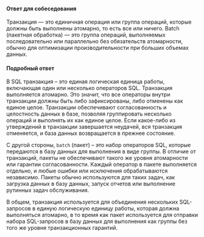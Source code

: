 
#### Ответ для собеседования

Транзакция — это единичная операция или группа операций, которые должны быть выполнены атомарно, то есть все или ничего. Batch (пакетная обработка) — это группа операций, выполняемых последовательно или параллельно без обязательств атомарности, обычно для оптимизации производительности при больших объемах данных.

#### Подробный ответ

В SQL транзакция – это единая логическая единица работы, включающая один или несколько операторов SQL. Транзакция выполняется атомарно. Это значит, что все операторы внутри транзакции должны быть либо зафиксированы, либо отменены как единое целое. Транзакции обеспечивают согласованность и целостность данных в базе, позволяя группировать несколько операций и выполнять их как единое целое. Если какое-либо из утверждений в транзакции завершается неудачей, вся транзакция отменяется, и база данных возвращается в прежнее состояние.

С другой стороны, `batch` (пакет) – это набор операторов SQL, которые передаются в базу данных для выполнения в виде группы. В отличие от транзакций, пакеты не обеспечивают такого же уровня атомарности или гарантии согласованности. Каждый оператор в пакете выполняется отдельно, и любые ошибки или исключения обрабатываются независимо. Пакеты обычно используются для таких задач, как загрузка данных в базу данных, запуск отчетов или выполнение рутинных задач обслуживания.

В общем, транзакция используется для объединения нескольких SQL-запросов в единую логическую единицу работы, которая должна выполняться атомарно, в то время как пакет используется для отправки набора SQL-запросов в базу данных для выполнения как группы без того же уровня транзакционных гарантий.